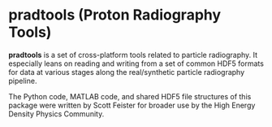 # pradtools (Proton Radiography Tools)
**pradtools** is a set of cross-platform tools related to particle radiography. It especially leans on reading and writing from a set of common HDF5 formats for data at various stages along the real/synthetic particle radiography pipeline.

The Python code, MATLAB code, and shared HDF5 file structures of this package were written by Scott Feister for broader use by the High Energy Density Physics Community.
